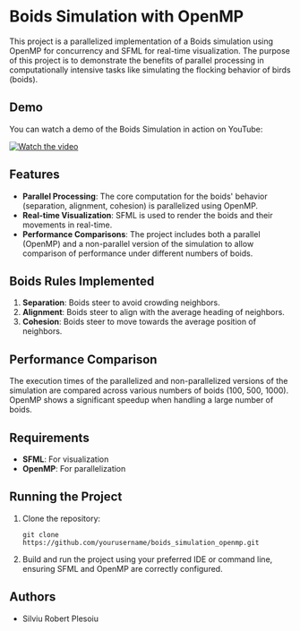 # Boids Simulation with OpenMP

This project is a parallelized implementation of a Boids simulation using OpenMP for concurrency and SFML for real-time visualization. The purpose of this project is to demonstrate the benefits of parallel processing in computationally intensive tasks like simulating the flocking behavior of birds (boids).
## Demo

You can watch a demo of the Boids Simulation in action on YouTube:

[![Watch the video](https://img.youtube.com/vi/J8ZbAqeAC7E/maxresdefault.jpg)](https://youtu.be/J8ZbAqeAC7E)


## Features

- **Parallel Processing**: The core computation for the boids' behavior (separation, alignment, cohesion) is parallelized using OpenMP.
- **Real-time Visualization**: SFML is used to render the boids and their movements in real-time.
- **Performance Comparisons**: The project includes both a parallel (OpenMP) and a non-parallel version of the simulation to allow comparison of performance under different numbers of boids.

## Boids Rules Implemented

1. **Separation**: Boids steer to avoid crowding neighbors.
2. **Alignment**: Boids steer to align with the average heading of neighbors.
3. **Cohesion**: Boids steer to move towards the average position of neighbors.

## Performance Comparison

The execution times of the parallelized and non-parallelized versions of the simulation are compared across various numbers of boids (100, 500, 1000). OpenMP shows a significant speedup when handling a large number of boids.

## Requirements

- **SFML**: For visualization
- **OpenMP**: For parallelization

## Running the Project

1. Clone the repository:
    ```
    git clone https://github.com/yourusername/boids_simulation_openmp.git
    ```
2. Build and run the project using your preferred IDE or command line, ensuring SFML and OpenMP are correctly configured.

## Authors

- Silviu Robert Plesoiu

